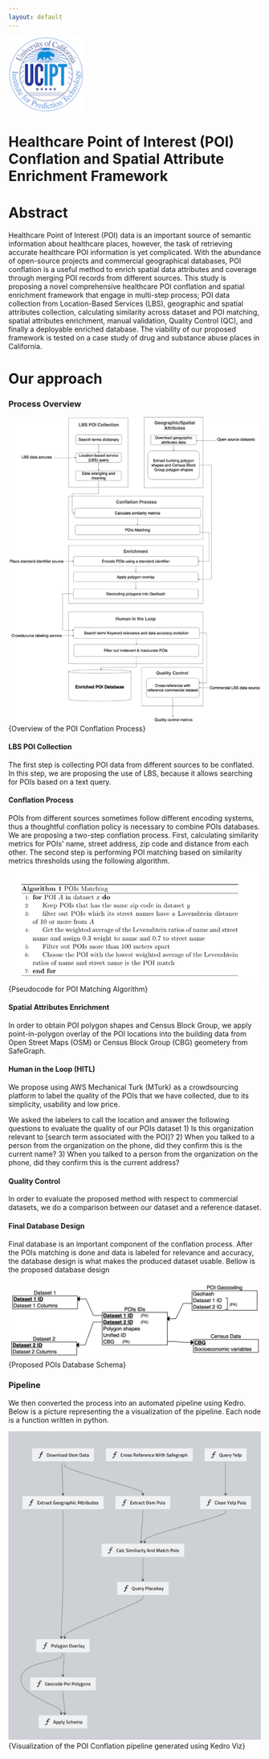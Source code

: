 ```yaml
---
layout: default
---
```


![UCIPT_Logo](./img/UCIPT_Logo.jpg)

# Healthcare Point of Interest (POI) Conflation and Spatial Attribute Enrichment Framework

# Abstract

Healthcare Point of Interest (POI) data is an important source of semantic information about healthcare places, however, the task of retrieving accurate healthcare POI information is yet complicated. With the abundance of open-source projects and commercial geographical databases, POI conflation is a useful method to enrich spatial data attributes and coverage through merging POI records from different sources. This study is proposing a novel comprehensive healthcare POI conflation and spatial enrichment framework that engage in multi-step process; POI data collection from Location-Based Services (LBS), geographic and spatial attributes collection, calculating similarity across dataset and POI matching, spatial attributes enrichment, manual validation, Quality Control (QC), and finally a deployable enriched database. The viability of our proposed framework is tested on a case study of drug and substance abuse places in California. 


# Our approach

### Process Overview

![overview](./img/process_overview.jpg){Overview of the POI Conflation Process}

#### LBS POI Collection 

The first step is collecting POI data from different sources to be conflated. In this step, we are proposing the use of LBS, because it allows searching for POIs based on a text query. 

#### Conflation Process

POIs from different sources sometimes follow different encoding systems, thus a thoughtful conflation policy is necessary to combine POIs databases. We are proposing a two-step conflation process. First, calculating similarity metrics for POIs' name, street address, zip code and distance from each other. The second step is performing POI matching based on similarity metrics thresholds using the following algorithm. 

![POI_matching_alg](./img/POI_matching.png){Pseudocode for POI Matching Algorithm}

#### Spatial Attributes Enrichment 

In order to obtain POI polygon shapes and Census Block Group, we apply point-in-polygon overlay of the POI locations into the building data from Open Street Maps (OSM) or Census Block Group (CBG) geometery from SafeGraph. 


#### Human in the Loop (HITL)

We propose using AWS Mechanical Turk (MTurk) as a crowdsourcing platform to label the quality of the POIs that we have collected, due to its simplicity, usability and low price.

We asked the labelers to call the location and answer the following questions to evaluate the quality of our POIs dataset 1) Is this organization relevant to [search term associated with the POI]? 2) When you talked to a person from the organization on the phone, did they confirm this is the current name? 3) When you talked to a person from the organization on the phone, did they confirm this is the current address? 

#### Quality Control

In order to evaluate the proposed method with respect to commercial datasets, we do a comparison between our dataset and a reference dataset. 

#### Final Database Design 

Final database is an important component of the conflation process. After the POIs matching is done and data is labeled for relevance and accuracy, the database design is what makes the produced dataset usable. Bellow is the proposed database design 

![db_design](./img/database_design.png){Proposed POIs Database Schema}

### Pipeline 

We then converted the process into an automated pipeline using Kedro. Below is a picture representing the a visualization of the pipeline. Each node is a function written in python.

![pipeline](./img/pipeline.png){Visualization of the POI Conflation pipeline generated using Kedro Viz}

